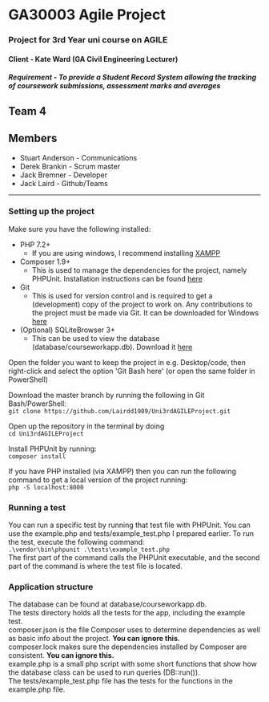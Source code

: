 # GA30003 Agile Project
### Project for 3rd Year uni course on AGILE
#### Client - Kate Ward (GA Civil Engineering Lecturer)
##### Requirement - To provide a Student Record System allowing the tracking of coursework submissions, assessment marks and averages

## Team 4
## Members
* Stuart Anderson - Communications
* Derek Brankin - Scrum master
* Jack Bremner - Developer
* Jack Laird - Github/Teams

---

### Setting up the project
Make sure you have the following installed:

- PHP 7.2+
    - If you are using windows, I recommend installing [XAMPP](https://www.apachefriends.org/download.html)
- Composer 1.9+
    - This is used to manage the dependencies for the project, namely PHPUnit. Installation instructions can be found [here](https://getcomposer.org/download/)
- Git
    - This is used for version control and is required to get a (development) copy of the project to work on. Any contributions to the project must be made via Git.
      It can be downloaded for Windows [here](https://git-scm.com/downloads)
- (Optional) SQLiteBrowser 3+
    - This can be used to view the database (database/courseworkapp.db). Download it [here](https://sqlitebrowser.org/dl/)
  
Open the folder you want to keep the project in e.g. Desktop/code, then right-click and select the option 'Git Bash here' (or open the same folder in PowerShell)  

Download the master branch by running the following in Git Bash/PowerShell:  
 `git clone https://github.com/Lairdd1989/Uni3rdAGILEProject.git`

Open up the repository in the terminal by doing  
`cd Uni3rdAGILEProject`

Install PHPUnit by running:  
  `composer install`

If you have PHP installed (via XAMPP) then you can run the following command to get a local version of the project running:  
  `php -S localhost:8000`

### Running a test
You can run a specific test by running that test file with PHPUnit. You can use the example.php and tests/example_test.php 
I prepared earlier. To run the test, execute the following command:  
`.\vendor\bin\phpunit .\tests\example_test.php`  
The first part of the command calls the PHPUnit executable, and the second part of the command is where the test file is located.

### Application structure
The database can be found at database/courseworkapp.db.  
The tests directory holds all the tests for the app, including the example test.  
composer.json is the file Composer uses to determine dependencies as well as basic info about the project. **You can ignore this.**  
composer.lock makes sure the dependencies installed by Composer are consistent. **You can ignore this.**  
example.php is a small php script with some short functions that show how the database class can be used to run queries (DB::run()).  
The tests/example_test.php file has the tests for the functions in the example.php file.  
